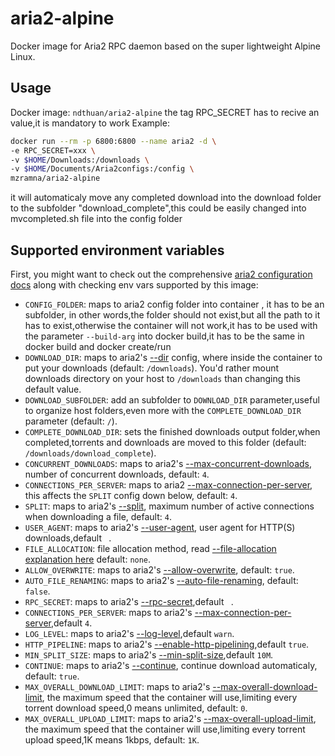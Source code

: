 # aria2-alpine
Docker image for Aria2 RPC daemon based on the super lightweight Alpine Linux.

## Usage
Docker image: `ndthuan/aria2-alpine`
the tag RPC_SECRET has to recive an value,it is mandatory to work
Example:
```bash
docker run --rm -p 6800:6800 --name aria2 -d \
-e RPC_SECRET=xxx \
-v $HOME/Downloads:/downloads \
-v $HOME/Documents/Aria2configs:/config \
mzramna/aria2-alpine
```
it will automaticaly move any completed download into the download folder to the subfolder "download_complete",this could be easily changed into mvcompleted.sh file into the config folder

## Supported environment variables
First, you might want to check out the comprehensive [aria2 configuration docs](https://aria2.github.io/manual/en/html/aria2c.html) along with checking env vars supported by this image:
* `CONFIG_FOLDER`: maps to aria2 config folder into container , it has to be an subfolder, in other words,the folder should not exist,but all the path to it has to exist,otherwise the container will not work,it has to be used with the parameter `--build-arg` into docker build,it has to be the same in docker build and docker create/run
* `DOWNLOAD_DIR`: maps to aria2's [--dir](https://aria2.github.io/manual/en/html/aria2c.html#cmdoption-d) config, where inside the container to put your downloads (default: `/downloads`). You'd rather mount downloads directory on your host to `/downloads` than changing this default value.
* `DOWNLOAD_SUBFOLDER`: add an subfolder to `DOWNLOAD_DIR` parameter,useful to organize host folders,even more with the `COMPLETE_DOWNLOAD_DIR` parameter (default: `/`). 
* `COMPLETE_DOWNLOAD_DIR`: sets the finished downloads output folder,when completed,torrents and downloads are moved to this folder (default: `/downloads/download_complete`).
* `CONCURRENT_DOWNLOADS`: maps to aria2's [--max-concurrent-downloads](https://aria2.github.io/manual/en/html/aria2c.html#cmdoption-j), number of concurrent downloads, default: `4`.
* `CONNECTIONS_PER_SERVER`: maps to aria2 [--max-connection-per-server](https://aria2.github.io/manual/en/html/aria2c.html#cmdoption-x), this affects the `SPLIT` config down below, default: `4`.
* `SPLIT`: maps to aria2's [--split](https://aria2.github.io/manual/en/html/aria2c.html#cmdoption-s), maximum number of active connections when downloading a file, default: `4`.
* `USER_AGENT`: maps to aria2's [--user-agent](https://aria2.github.io/manual/en/html/aria2c.html#cmdoption-u), user agent for HTTP(S) downloads,default ` `.
* `FILE_ALLOCATION`: file allocation method, read [--file-allocation explanation here]([FILE_ALLOCATION](https://aria2.github.io/manual/en/html/aria2c.html#cmdoption-file-allocation)) default: `none`.
* `ALLOW_OVERWRITE`: maps to aria2's [--allow-overwrite](https://aria2.github.io/manual/en/html/aria2c.html#cmdoption-allow-overwrite), default: `true`.
* `AUTO_FILE_RENAMING`: maps to aria2's [--auto-file-renaming](https://aria2.github.io/manual/en/html/aria2c.html#cmdoption-auto-file-renaming), default: `false`.
* `RPC_SECRET`: maps to aria2's [--rpc-secret](https://aria2.github.io/manual/en/html/aria2c.html#cmdoption-rpc-secret),default ` `.
* `CONNECTIONS_PER_SERVER`: maps to aria2's [--max-connection-per-server](https://aria2.github.io/manual/en/html/aria2c.html#cmdoption-x),default `4`.
* `LOG_LEVEL`: maps to aria2's [--log-level](https://aria2.github.io/manual/en/html/aria2c.html#cmdoption-console-log-level),default `warn`.
* `HTTP_PIPELINE`: maps to aria2's [--enable-http-pipelining](https://aria2.github.io/manual/en/html/aria2c.html#cmdoption-enable-http-pipelining),default `true`.
* `MIN_SPLIT_SIZE`: maps to aria2's [--min-split-size](https://aria2.github.io/manual/en/html/aria2c.html#cmdoption-k),default `10M`.
* `CONTINUE`: maps to aria2's [--continue](https://aria2.github.io/manual/en/html/aria2c.html#cmdoption-c), continue download automaticaly, default: `true`.
* `MAX_OVERALL_DOWNLOAD_LIMIT`: maps to aria2's [--max-overall-download-limit](https://aria2.github.io/manual/en/html/aria2c.html#cmdoption-max-overall-download-limit), the maximum speed that the container will use,limiting every torrent download speed,0 means unlimited, default: `0`.
* `MAX_OVERALL_UPLOAD_LIMIT`: maps to aria2's [--max-overall-upload-limit](https://aria2.github.io/manual/en/html/aria2c.html#cmdoption-max-overall-upload-limit), the maximum speed that the container will use,limiting every torrent upload speed,1K means 1kbps, default: `1K`.
